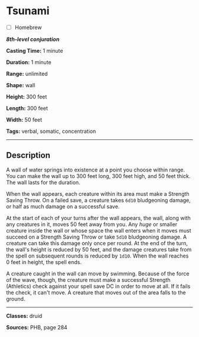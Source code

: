 # Tsunami

- [ ] Homebrew

***8th-level conjuration***

**Casting Time:** 1 minute

**Duration:** 1 minute

**Range:** unlimited

**Shape:** wall

**Height:** 300 feet

**Length:** 300 feet

**Width:** 50 feet

**Tags:** verbal, somatic, concentration

---

## Description
A wall of water springs into existence at a point you choose within range.
You can make the wall up to 300 feet long, 300 feet high, and 50 feet thick.
The wall lasts for the duration.

When the wall appears, each creature within its area must make a Strength Saving Throw.
On a failed save, a creature takes `6d10` bludgeoning damage, or half as much damage on a successful save.

At the start of each of your turns after the wall appears, the wall, along with any creatures in it, moves 50 feet away from you.
Any *huge* or smaller creature inside the wall or whose space the wall enters when it moves must succeed on a Strength Saving Throw or take `5d10` bludgeoning damage.
A creature can take this damage only once per round.
At the end of the turn, the wall's height is reduced by 50 feet, and the damage creatures take from the spell on subsequent rounds is reduced by `1d10`.
When the wall reaches 0 feet in height, the spell ends.

A creature caught in the wall can move by swimming.
Because of the force of the wave, though, the creature must make a successful Strength (Athletics) check against your spell save DC in order to move at all.
If it fails the check, it can't move.
A creature that moves out of the area falls to the ground.

---

**Classes:** druid

**Sources:** PHB, page 284
